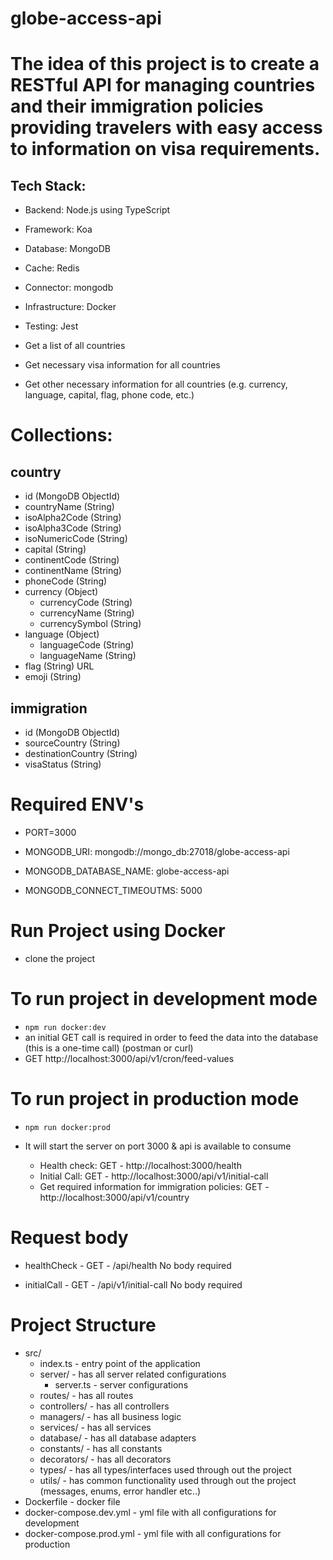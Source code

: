 # globe-access-api

# The idea of this project is to create a RESTful API for managing countries and their immigration policies providing travelers with easy access to information on visa requirements.

## Tech Stack:

-  Backend: Node.js using TypeScript
-  Framework: Koa
-  Database: MongoDB
-  Cache: Redis
-  Connector: mongodb
-  Infrastructure: Docker
-  Testing: Jest

-  Get a list of all countries
-  Get necessary visa information for all countries
-  Get other necessary information for all countries (e.g. currency, language, capital, flag, phone code, etc.)

# Collections:

## country
- id (MongoDB ObjectId)
- countryName (String)
- isoAlpha2Code (String)
- isoAlpha3Code (String)
- isoNumericCode (String)
- capital (String)
- continentCode (String)
- continentName (String)
- phoneCode (String)
- currency (Object)
   - currencyCode (String)
   - currencyName (String)
   - currencySymbol (String)
- language (Object)
   - languageCode (String)
   - languageName (String)
- flag (String) URL
- emoji (String)

## immigration
- id (MongoDB ObjectId)
- sourceCountry (String)
- destinationCountry (String)
- visaStatus (String)


# Required ENV's

-  PORT=3000

-  MONGODB_URI: mongodb://mongo_db:27018/globe-access-api
-  MONGODB_DATABASE_NAME: globe-access-api
-  MONGODB_CONNECT_TIMEOUTMS: 5000


# Run Project using Docker

-  clone the project

# To run project in development mode

-  `npm run docker:dev`
- an initial GET call is required in order to feed the data into the database (this is a one-time call) (postman or curl)
- GET http://localhost:3000/api/v1/cron/feed-values

# To run project in production mode

-  `npm run docker:prod`

-  It will start the server on port 3000 & api is available to consume

   -  Health check: GET - http://localhost:3000/health
   -  Initial Call: GET - http://localhost:3000/api/v1/initial-call
   -  Get required information for immigration policies: GET - http://localhost:3000/api/v1/country


# Request body

-  healthCheck - GET - /api/health
   No body required


-  initialCall - GET - /api/v1/initial-call
   No body required


# Project Structure

-  src/
   -  index.ts - entry point of the application
   -  server/ - has all server related configurations
      -  server.ts - server configurations
   -  routes/ - has all routes
   -  controllers/ - has all controllers
   -  managers/ - has all business logic
   -  services/ - has all services
   -  database/ - has all database adapters
   -  constants/ - has all constants
   -  decorators/ - has all decorators
   -  types/ - has all types/interfaces used through out the project
   -  utils/ - has common functionality used through out the project (messages, enums, error handler etc..)
-  Dockerfile - docker file
-  docker-compose.dev.yml - yml file with all configurations for development
-  docker-compose.prod.yml - yml file with all configurations for production
